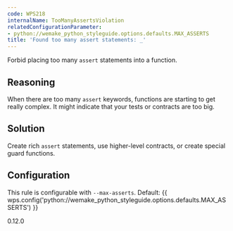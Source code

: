 ```yaml
---
code: WPS218
internalName: TooManyAssertsViolation
relatedConfigurationParameter:
- python://wemake_python_styleguide.options.defaults.MAX_ASSERTS
title: 'Found too many assert statements: _'
---
```


Forbid placing too many `assert` statements into a function.

## Reasoning
When there are too many `assert` keywords, functions are starting to
get really complex. It might indicate that your tests or contracts
are too big.

## Solution
Create rich `assert` statements, use higher-level contracts, or
create special guard functions.

## Configuration
This rule is configurable with `--max-asserts`. Default:
{{ wps.config('python://wemake_python_styleguide.options.defaults.MAX_ASSERTS') }}

<div class="versionadded">

0.12.0

</div>